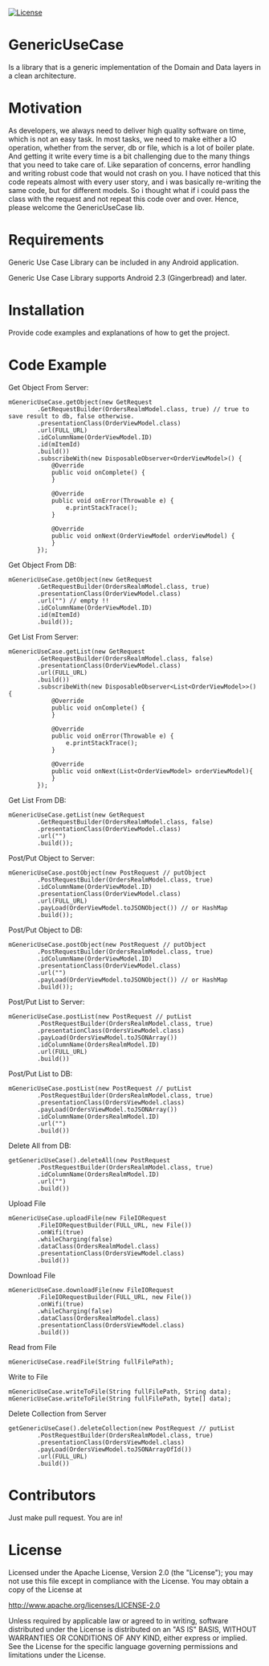 [![License](https://img.shields.io/badge/license-Apache%202.0-blue.svg)](https://github.com/Zeyad-37/GenericUseCase/blob/master/LICENSE)
# GenericUseCase

Is a library that is a generic implementation of the Domain and Data layers in a clean architecture. 

# Motivation

As developers, we always need to deliver high quality software on time,
 which is not an easy task.
In most tasks, we need to make either a IO operation, whether from the server,
 db or file, which is a lot of boiler plate. And getting it write every time
 is a bit challenging due to the many things that you need to take care of. 
 Like separation of concerns, error handling and writing robust code that 
 would not crash on you.
 I have noticed that this code repeats almost with every user story, and 
 i was basically re-writing the same code, but for different models. So i 
 thought what if i could pass the class with the request and not repeat this
 code over and over. Hence, please welcome the GenericUseCase lib.

# Requirements

Generic Use Case Library can be included in any Android application. 

Generic Use Case Library supports Android 2.3 (Gingerbread) and later. 

# Installation

Provide code examples and explanations of how to get the project.

# Code Example

Get Object From Server:
```
mGenericUseCase.getObject(new GetRequest
        .GetRequestBuilder(OrdersRealmModel.class, true) // true to save result to db, false otherwise.
        .presentationClass(OrderViewModel.class)
        .url(FULL_URL)
        .idColumnName(OrderViewModel.ID)
        .id(mItemId)
        .build())
        .subscribeWith(new DisposableObserver<OrderViewModel>() {
            @Override
            public void onComplete() {
            }

            @Override
            public void onError(Throwable e) {
                e.printStackTrace();
            }

            @Override
            public void onNext(OrderViewModel orderViewModel) {
            }
        });
```
Get Object From DB:
```
mGenericUseCase.getObject(new GetRequest
        .GetRequestBuilder(OrdersRealmModel.class, true)
        .presentationClass(OrderViewModel.class)
        .url("") // empty !!
        .idColumnName(OrderViewModel.ID)
        .id(mItemId)
        .build());
```
Get List From Server:
```
mGenericUseCase.getList(new GetRequest
        .GetRequestBuilder(OrdersRealmModel.class, false)
        .presentationClass(OrderViewModel.class)
        .url(FULL_URL)
        .build())
        .subscribeWith(new DisposableObserver<List<OrderViewModel>>() {
            @Override
            public void onComplete() {
            }

            @Override
            public void onError(Throwable e) {
                e.printStackTrace();
            }

            @Override
            public void onNext(List<OrderViewModel> orderViewModel){
            }
        });
```
Get List From DB:
```
mGenericUseCase.getList(new GetRequest
        .GetRequestBuilder(OrdersRealmModel.class, false)
        .presentationClass(OrderViewModel.class)
        .url("")
        .build());
```
Post/Put Object to Server:
```
mGenericUseCase.postObject(new PostRequest // putObject
        .PostRequestBuilder(OrdersRealmModel.class, true)
        .idColumnName(OrderViewModel.ID)
        .presentationClass(OrderViewModel.class)
        .url(FULL_URL)
        .payLoad(OrderViewModel.toJSONObject()) // or HashMap 
        .build());
```
Post/Put Object to DB:
```
mGenericUseCase.postObject(new PostRequest // putObject
        .PostRequestBuilder(OrdersRealmModel.class, true)
        .idColumnName(OrderViewModel.ID)
        .presentationClass(OrderViewModel.class)
        .url("")
        .payLoad(OrderViewModel.toJSONObject()) // or HashMap 
        .build());
```
Post/Put List to Server:
```
mGenericUseCase.postList(new PostRequest // putList
        .PostRequestBuilder(OrdersRealmModel.class, true)
        .presentationClass(OrdersViewModel.class)
        .payLoad(OrdersViewModel.toJSONArray())
        .idColumnName(OrdersRealmModel.ID)
        .url(FULL_URL)
        .build())
```
Post/Put List to DB:
```
mGenericUseCase.postList(new PostRequest // putList
        .PostRequestBuilder(OrdersRealmModel.class, true)
        .presentationClass(OrdersViewModel.class)
        .payLoad(OrdersViewModel.toJSONArray())
        .idColumnName(OrdersRealmModel.ID)
        .url("")
        .build())
```
Delete All from DB:
```
getGenericUseCase().deleteAll(new PostRequest
        .PostRequestBuilder(OrdersRealmModel.class, true)
        .idColumnName(OrdersRealmModel.ID)
        .url("")
        .build())
```
Upload File
```
mGenericUseCase.uploadFile(new FileIORequest
        .FileIORequestBuilder(FULL_URL, new File())
        .onWifi(true)
        .whileCharging(false)
        .dataClass(OrdersRealmModel.class)
        .presentationClass(OrdersViewModel.class)
        .build())
```
Download File
```
mGenericUseCase.downloadFile(new FileIORequest
        .FileIORequestBuilder(FULL_URL, new File())
        .onWifi(true)
        .whileCharging(false)
        .dataClass(OrdersRealmModel.class)
        .presentationClass(OrdersViewModel.class)
        .build())
```
Read from File
```
mGenericUseCase.readFile(String fullFilePath);
```
Write to File
```
mGenericUseCase.writeToFile(String fullFilePath, String data);
mGenericUseCase.writeToFile(String fullFilePath, byte[] data);
```
Delete Collection from Server
```
getGenericUseCase().deleteCollection(new PostRequest // putList
        .PostRequestBuilder(OrdersRealmModel.class, true)
        .presentationClass(OrdersViewModel.class)
        .payLoad(OrdersViewModel.toJSONArrayOfId())
        .url(FULL_URL)
        .build())
```
# Contributors

Just make pull request. You are in!

# License

Licensed under the Apache License, Version 2.0 (the "License");
you may not use this file except in compliance with the License.
You may obtain a copy of the License at

   http://www.apache.org/licenses/LICENSE-2.0

Unless required by applicable law or agreed to in writing, software
distributed under the License is distributed on an "AS IS" BASIS,
WITHOUT WARRANTIES OR CONDITIONS OF ANY KIND, either express or implied.
See the License for the specific language governing permissions and
limitations under the License.
